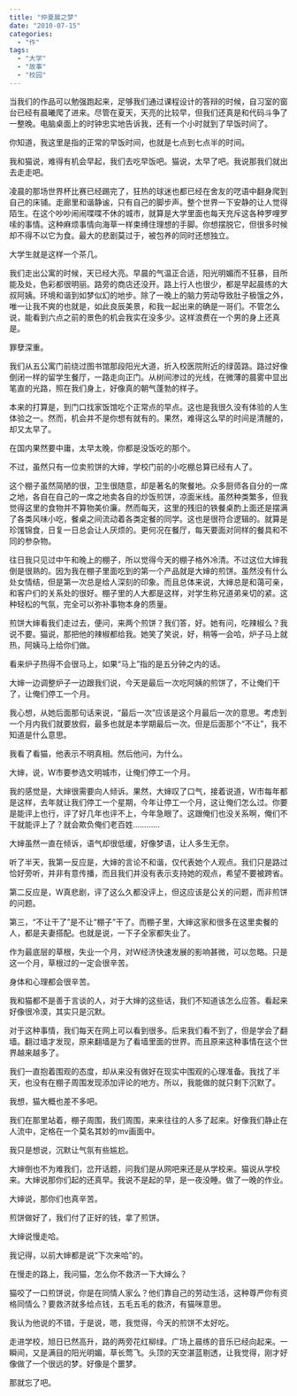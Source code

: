 ```yaml
---
title: "仲夏晨之梦"
date: "2010-07-15"
categories: 
  - "作"
tags:
  - "大学"
  - "故事"
  - "校园"
---
```


当我们的作品可以勉强跑起来，足够我们通过课程设计的答辩的时候，自习室的窗台已经有晨曦爬了进来。尽管在夏天，天亮的比较早，但我们还真是和代码斗争了一整晚。电脑桌面上的时钟忠实地告诉我，还有一个小时就到了早饭时间了。

你知道，我这里是指的正常的早饭时间，也就是七点到七点半的时间。

我和猫说，难得有机会早起，我们去吃早饭吧。猫说，太早了吧。我说那我们就出去走走吧。

凌晨的那场世界杯比赛已经踢完了，狂热的球迷也都已经在舍友的呓语中翻身爬到自己的床铺。走廊里和谐静谧，只有自己的脚步声。整个世界一下安静的让人觉得陌生。在这个吵吵闹闹喋喋不休的城市，就算是大学里面也每天充斥这各种罗哩罗嗦的事情。这种麻烦事情向海草一样束缚住理想的手脚。你想摆脱它，但很多时候却不得不以它为食。最大的悲剧莫过于，被包养的同时还想独立。

大学生就是这样一个茶几。

我们走出公寓的时候，天已经大亮。早晨的气温正合适，阳光明媚而不狂暴，目所能及处，色彩都很明丽。路旁的商店还没开。路上行人也很少，都是早起晨练的大叔阿姨。环境和谐到如梦似幻的地步。除了一晚上的脑力劳动导致肚子极饿之外，唯一让我不爽的也就是，如此良辰美景，和我一起出来的确是一哥们。不管怎么说，能看到六点之前的景色的机会我实在没多少。这样浪费在一个男的身上还真是。

罪孽深重。

我们从五公寓门前绕过图书馆那段阳光大道，折入校医院附近的绿茵路。路过好像倒闭一样的留学生餐厅，一路走向正门。从树间渗过的光线，在微薄的晨雾中显出笔直的光路，照在我们身上，好像真的朝气蓬勃的样子。

本来的打算是，到门口找家饭馆吃个正常点的早点。这也是我很久没有体验的人生体验之一。然而，机会并不是你想有就有的。果然，难得这么早的时间是清醒的，却又太早了。

在国内果然要中庸，太早太晚，你都是没饭吃的那个。

不过，虽然只有一位卖煎饼的大婶，学校门前的小吃棚总算已经有人了。

这个棚子虽然简陋的很，卫生很随意，却是著名的聚餐地。众多厨师各自分的一席之地，各自在自己的一席之地卖各自的炒饭煎饼，凉面米线。虽然种类繁多，但我觉得这里的食物并不算物美价廉。然而每天，这里的残旧的铁餐桌酌上面还是摆满了各类风味小吃，餐桌之间流动着各类定餐的同学。这也是很符合逻辑的。就算是珍馐锦食，日复一日总会让人厌烦的。更何况在餐厅，每天要面对同样的餐具和不同的参杂物。

往日我只见过中午和晚上的棚子，所以觉得今天的棚子格外冷清。不过这位大婶我倒是很熟的。因为我在棚子里面吃到的第一个产品就是大婶的煎饼。虽然没有什么处女情结，但是第一次总是给人深刻的印象。而且总体来说，大婶总是和蔼可亲，和客户们的关系处的很好。棚子里的人大都是这样，对学生称兄道弟亲切的紧。这种轻松的气氛，完全可以弥补事物本身的质量。

煎饼大婶看我们走过去，便问，来两个煎饼？我们答，好。她有问，吃辣椒么？我说不要。猫说，那把他的辣椒都给我。她笑了笑说，好，稍等一会哈，炉子马上就热，阿姨马上给你们做。

看来炉子热得不会很马上，如果“马上”指的是五分钟之内的话。

大婶一边调整炉子一边跟我们说，今天是最后一次吃阿姨的煎饼了，不让俺们干了，让俺们停工一个月。

我心想，从她后面那句话来说，“最后一次”应该是这个月最后一次的意思。考虑到一个月内我们就要放假，最多也就是本学期最后一次。但是后面那个“不让”，我不知道是什么意思。

我看了看猫，他表示不明真相。然后他问，为什么。

大婶，说，W市要参选文明城市，让俺们停工一个月。

我的感觉是，大婶很需要向人倾诉。果然，大婶叹了口气，接着说道，W市每年都是这样，去年就让我们停工一个星期，今年让停工一个月，这让俺们怎么过。你要是能评上也行，评了好几年也评不上，今年急眼了。这跟俺们也没关系啊，俺们不干就能评上了？就会欺负俺们老百姓…………

大婶虽然一直在倾诉，语气却很低缓，好像梦语，让人多生无奈。

听了半天，我第一反应是，大婶的言论不和谐，仅代表她个人观点。我们只是路过恰好旁听，并非有意传播，而且我们并没有表示支持她的观点，希望不要被跨省。

第二反应是，W真悲剧，评了这么久都没评上，但这应该是公关的问题，而非煎饼的问题。

第三，“不让干了”是不让“棚子”干了。而棚子里，大婶这家和很多在这里卖餐的人，都是夫妻搭配。也就是说，一下子全家都失业了。

作为最底层的草根，失业一个月，对W经济快速发展的影响甚微，可以忽略。只是这一个月，草根过的一定会很辛苦。

身体和心理都会很辛苦。

我和猫都不是善于言谈的人，对于大婶的这些话，我们不知道该怎么应答。看起来好像很冷漠，其实只是沉默。

对于这种事情，我们每天在网上可以看到很多。后来我们看不到了，但是学会了翻墙。翻过墙才发现，原来翻墙是为了看墙里面的世界。而且原来这种事情在这个世界越来越多了。

我们一直抱着围观的态度，却从来没有做好在现实中围观的心理准备。我找了半天，也没有在棚子周围发现添加评论的地方。所以，我能做的就只剩下沉默了。

我想，猫大概也差不多吧。

我们在那里站着，棚子周围，我们周围，来来往往的人多了起来。好像我们静止在人流中，定格在一个莫名其妙的mv画面中。

我只是想说，沉默让气氛有些尴尬。

大婶倒也不为难我们，岔开话题，问我们是从网吧来还是从学校来。猫说从学校来。大婶说那你们起的还真早。我说不是起的早，是一夜没睡。做了一晚的作业。

大婶说，那你们也真辛苦。

煎饼做好了，我们付了正好的钱，拿了煎饼。

大婶说慢走哈。

我记得，以前大婶都是说“下次来哈”的。

在慢走的路上，我问猫，怎么你不救济一下大婶么？

猫咬了一口煎饼说，你是在同情人家么？他们靠自己的劳动生活，这种尊严你有资格同情么？要救济就多给点钱，五毛五毛的救济，有猫咪意思。

我认为他说的不错，于是说，嗯，我觉得，今天的煎饼不太好吃。

走进学校，旭日已然高升，路的两旁花红柳绿。广场上晨练的音乐已经向起来。一瞬间，又是满目的阳光明媚，草长莺飞。头顶的天空湛蓝剔透，让我觉得，刚才好像做了一个很远的梦。好像是个噩梦。

那就忘了吧。
